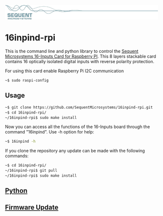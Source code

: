 [![16inpind-rpi](pictures/sequent.jpg)](https://www.sequentmicrosystems.com )

# 16inpind-rpi

This is the command line and python library to control the [Sequent Microsystems 16-Inputs Card for Raspberry PI](https://sequentmicrosystems.com/collections/all-io-cards/products/16-universal-inputs-card-for-raspberry-pi). This 8 layers stackable card contains 16 optically isolated digital inputs with reverse polarity protection.

For using this card enable Raspberry Pi I2C communication
```bash
~$ sudo raspi-config
```

## Usage

```bash
~$ git clone https://github.com/SequentMicrosystems/16inpind-rpi.git
~$ cd 16inpind-rpi/
~/16inpind-rpi$ sudo make install
```

Now you can access all the functions of the 16-Inputs board through the command "16inpind". Use -h option for help:
```bash
~$ 16inpind -h
```

If you clone the repository any update can be made with the following commands:

```bash
~$ cd 16inpind-rpi/  
~/16inpind-rpi$ git pull
~/16inpind-rpi$ sudo make install
```  

## [Python](https://github.com/SequentMicrosystems/16inpind-rpi/tree/main/python)

## [Firmware Update](https://github.com/SequentMicrosystems/16inpind-rpi/blob/main/update/README.md)
